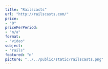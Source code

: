```yaml
---
title: "Railscasts"
url: "http://railscasts.com/"
price: 
- "0"
pricePerPeriod: 
- "n/a"
format: 
- "video"
subject: 
- "rails"
featured: "n"
picture: "../../public/static/railscasts.png"
---
```

